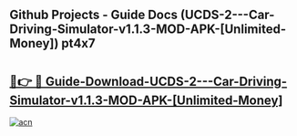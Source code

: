 ## Github Projects - Guide Docs (UCDS-2---Car-Driving-Simulator-v1.1.3-MOD-APK-[Unlimited-Money]) pt4x7

# <h2><a href="https://apkcomod.com?title=UCDS-2---Car-Driving-Simulator-v1.1.3-MOD-APK-[Unlimited-Money]">🔗👉 🔴 Guide-Download-UCDS-2---Car-Driving-Simulator-v1.1.3-MOD-APK-[Unlimited-Money] </a></h2>

[![acn](https://github.com/user-attachments/assets/0f9c940e-d8b0-45ae-aac7-cd30a18b3e1c)](https://apkcomod.com?title=UCDS-2---Car-Driving-Simulator-v1.1.3-MOD-APK-[Unlimited-Money])
